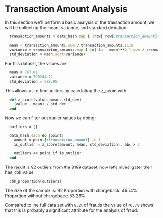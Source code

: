 # Transaction Amount Analysis

  In this section we'll perform a basic analysis of the transaction amount, we will be collecting the mean, variance, and standard deviation:

  ```rb
    transaction_amounts = data_hash.map { |row| row[:transaction_amount].to_f }

    mean = transaction_amounts.sum / transaction_amounts.size
    variance = transaction_amounts.map { |x| (x - mean)**2 }.sum / transaction_amounts.size
    std_deviation = Math.sqrt(variance)
  ```

  For this dataset, the values are:

  ```rb
    mean = 767.81
    variance = 790244.42
    std_deviation = 888.95
  ```

  This allows us to find ouliters by calculating the z_score with:

  ```rb
    def z_score(value, mean, std_dev)
      (value - mean) / std_dev
    end
  ```

  Now we can filter out outlier values by doing:

  ```rb
    outliers = []

    data_hash.each do |point|
      amount = point[:transaction_amount].to_f
      is_outlier = z_score(amount, mean, std_deviation). abs > 3

      outliers << point if is_outlier
    end
  ```

  The result is 92 outliers from the 3199 dataset, now let's investigater their has_cbk value

  ```rb
    cbk_proportion(outliers)
  ```

  The size of the sample is: 92
  Proportion with chargeback: 46.74%
  Proportion without chargeback: 53.26%

  Compared to the full data set with `8.2%` of frauds the value of `46.7%` shows that this is probably a significant attribute for the analysis of fraud.
  